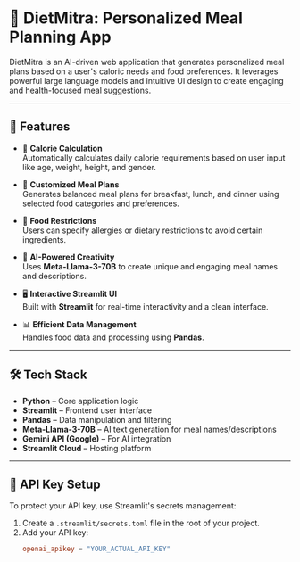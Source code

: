 
# 🥗 DietMitra: Personalized Meal Planning App

DietMitra is an AI-driven web application that generates personalized meal plans based on a user's caloric needs and food preferences. It leverages powerful large language models and intuitive UI design to create engaging and health-focused meal suggestions.

---

## 🚀 Features

- 🔢 **Calorie Calculation**  
  Automatically calculates daily calorie requirements based on user input like age, weight, height, and gender.

- 🥘 **Customized Meal Plans**  
  Generates balanced meal plans for breakfast, lunch, and dinner using selected food categories and preferences.

- 🚫 **Food Restrictions**  
  Users can specify allergies or dietary restrictions to avoid certain ingredients.

- 🤖 **AI-Powered Creativity**  
  Uses **Meta-Llama-3-70B** to create unique and engaging meal names and descriptions.

- 🖥️ **Interactive Streamlit UI**  
  Built with **Streamlit** for real-time interactivity and a clean interface.

- 📊 **Efficient Data Management**  
  Handles food data and processing using **Pandas**.

---

## 🛠 Tech Stack

- **Python** – Core application logic  
- **Streamlit** – Frontend user interface  
- **Pandas** – Data manipulation and filtering  
- **Meta-Llama-3-70B** – AI text generation for meal names/descriptions  
- **Gemini API (Google)** – For AI integration  
- **Streamlit Cloud** – Hosting platform  

---

## 🔐 API Key Setup

To protect your API key, use Streamlit's secrets management:

1. Create a `.streamlit/secrets.toml` file in the root of your project.
2. Add your API key:
   ```toml
   openai_apikey = "YOUR_ACTUAL_API_KEY"

